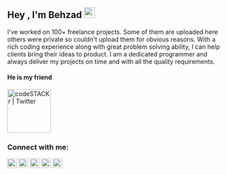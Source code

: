 ## Hey , I'm Behzad <img src="https://media.giphy.com/media/hvRJCLFzcasrR4ia7z/giphy.gif" width="25px">
I've worked on 100+ freelance projects. Some of them are uploaded here others were private so couldn't upload them for obvious reasons.
With a rich coding experience along with great problem solving ability, I can help clients bring their ideas to product. I am a dedicated programmer and always deliver my projects on time and with all the quality requirements.
#### He is my friend 
<img align="center" alt="codeSTACKr | Twitter" width="100px" src="https://avatars.githubusercontent.com/u/99994684?v=4" />


###                                         Connect with me:
[<img align="center" alt="behzadqasim.me" width="22px" src="https://cdn-icons.flaticon.com/png/512/1927/premium/1927768.png?token=exp=1647379435~hmac=1b40d462f73c1c3dd43d206b536b2b23" />][website]
[<img align="center" alt="Gmail" width="22px" src="https://cdn-icons-png.flaticon.com/512/5968/5968534.png" />][gmail]
[<img align="center" alt="Twitter" width="22px" src="https://cdn-icons-png.flaticon.com/512/174/174876.png" />][twitter]
[<img align="center" alt="Whatsapp" width="22px" src="https://cdn-icons-png.flaticon.com/512/5968/5968841.png" />][Whatsapp]
[<img align="center" alt="LinkedIn" width="22px" src="https://cdn-icons.flaticon.com/png/512/3536/premium/3536505.png?token=exp=1647379494~hmac=f5add40ad67f95da469ef7c2bb0f8f01" />][linkedin]
<br />

<!-- This section you create this variables that are used above -->
[website]: http://www.behzadqasim.me/
[gmail]: https://mail.google.com/mail/u/?authuser=getmetobehzad@gmail.com
[twitter]: https://twitter.com/evil_since_2001
[Whatsapp]: https://wa.link/esfps0
[linkedin]: https://www.linkedin.com/in/behzad-qasim-0542b9208/
